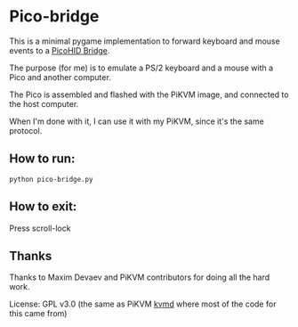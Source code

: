 # Pico-bridge


This is a minimal pygame implementation to forward keyboard and mouse events to a [PicoHID Bridge](https://docs.pikvm.org/pico_hid_bridge/).

The purpose (for me) is to emulate a PS/2 keyboard and a mouse with a Pico and another computer.

The Pico is assembled and flashed with the PiKVM image, and connected to the host computer.

When I'm done with it, I can use it with my PiKVM, since it's the same protocol.

## How to run:

`python pico-bridge.py`

## How to exit:

Press scroll-lock


## Thanks

Thanks to Maxim Devaev and PiKVM contributors for doing all the hard work.

License: GPL v3.0 (the same as PiKVM [kvmd](https://github.com/pikvm/kvmd) where most of the code for this came from)
